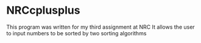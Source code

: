 # NRCcplusplus
This program was written for my third assignment at NRC
It allows the user to input numbers to be sorted by two sorting algorithms

